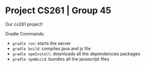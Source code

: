 # Project CS261 | Group 45

Our cs261 project!

Gradle Commands:

- `gradle run`: starts the server
- `gradle build`: compiles java and js file
- `gradle npmInstall`: downloads all the dependencies packages
- `gradle npmBuild`: bundles all the javascript files
